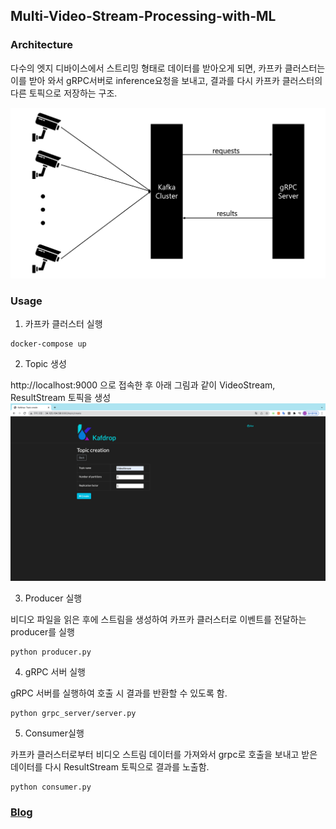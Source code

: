 ## Multi-Video-Stream-Processing-with-ML

### Architecture
다수의 엣지 디바이스에서 스트리밍 형태로 데이터를 받아오게 되면, 카프카 클러스터는 이를 받아 와서 gRPC서버로 inference요청을 보내고, 결과를 다시 카프카 클러스터의 다른 토픽으로 저장하는 구조.

![image](./images/architecture.png)


### Usage
1. 카프카 클러스터 실행
~~~
docker-compose up
~~~

2. Topic 생성

http://localhost:9000 으로 접속한 후 아래 그림과 같이 VideoStream, ResultStream 토픽을 생성
![image](./images/create_topic.png)


3. Producer 실행

비디오 파일을 읽은 후에 스트림을 생성하여 카프카 클러스터로 이벤트를 전달하는 producer를 실행
~~~
python producer.py
~~~

4. gRPC 서버 실행

gRPC 서버를 실행하여 호출 시 결과를 반환할 수 있도록 함.
~~~
python grpc_server/server.py
~~~

5. Consumer실행

카프카 클러스터로부터 비디오 스트림 데이터를 가져와서 grpc로 호출을 보내고 받은 데이터를 다시 ResultStream 토픽으로 결과를 노출함.
~~~
python consumer.py
~~~

### [Blog](https://velog.io/@djm0727/kafka%EB%A1%9C-%EB%B9%84%EB%94%94%EC%98%A4-%EC%8A%A4%ED%8A%B8%EB%A6%BC-%EC%B2%98%EB%A6%AC%ED%95%98%EA%B8%B0-w-Yolox)

